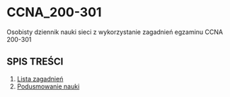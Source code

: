 # CCNA_200-301
Osobisty dziennik nauki sieci z wykorzystanie zagadnień egzaminu CCNA 200-301

## SPIS TREŚCI

1. [Lista zagadnień](https://learningnetwork.cisco.com/s/ccna-exam-topics)
2. [Podusmowanie nauki](https://github.com/objectprogr/CCNA_200-301/blob/main/Podsumowanie_nauki.md)
